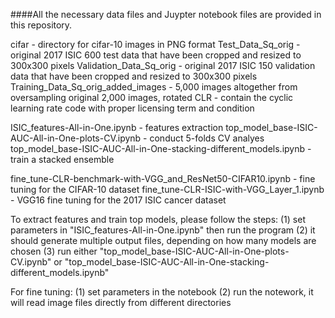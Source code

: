 ####All the necessary data files and Juypter notebook files are provided in this repository.



cifar - directory for cifar-10 images in PNG format
Test_Data_Sq_orig - original 2017 ISIC 600 test data that have been cropped and resized to 300x300 pixels
Validation_Data_Sq_orig - original 2017 ISIC 150 validation data that have been cropped and resized to 300x300 pixels
Training_Data_Sq_orig_added_images - 5,000 images altogether from oversampling original 2,000 images, rotated
CLR - contain the cyclic learning rate code with proper licensing term and condition

ISIC_features-All-in-One.ipynb - features extraction
top_model_base-ISIC-AUC-All-in-One-plots-CV.ipynb  - conduct 5-folds CV analyes
top_model_base-ISIC-AUC-All-in-One-stacking-different_models.ipynb  - train a stacked ensemble

fine_tune-CLR-benchmark-with-VGG_and_ResNet50-CIFAR10.ipynb - fine tuning for the CIFAR-10 dataset
fine_tune-CLR-ISIC-with-VGG_Layer_1.ipynb  - VGG16 fine tuning for the 2017 ISIC cancer dataset


To extract features and train top models, please follow the steps:
(1) set parameters in "ISIC_features-All-in-One.ipynb" then run the program
(2) it should generate multiple output files, depending on how many models are chosen
(3) run either "top_model_base-ISIC-AUC-All-in-One-plots-CV.ipynb" or "top_model_base-ISIC-AUC-All-in-One-stacking-different_models.ipynb"

For fine tuning:
(1) set parameters in the notebook
(2) run the notework, it will read image files directly from different directories


